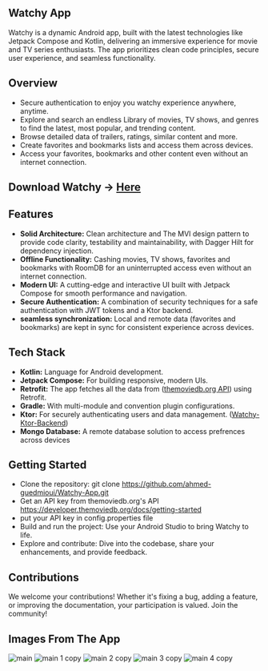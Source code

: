 ## Watchy App

Watchy is a dynamic Android app, built with the latest technologies like Jetpack Compose and Kotlin, delivering an immersive experience for movie and TV series enthusiasts. The app prioritizes clean code principles, secure user experience, and seamless functionality.

## Overview
- Secure authentication to enjoy you watchy experience anywhere, anytime.
- Explore and search an endless Library of movies, TV shows, and genres to find the latest, most popular, and trending content.
- Browse detailed data of trailers, ratings, similar content and more.
- Create favorites and bookmarks lists and access them across devices.
- Access your favorites, bookmarks and other content even without an internet connection.

## Download Watchy → [Here](https://archive.org/download/Watchy/Watchy.apk)

## Features
- **Solid Architecture:**
Clean architecture and The MVI design pattern to provide code clarity, testability and maintainability, with Dagger Hilt for dependency injection.
- **Offline Functionality:**
Cashing movies, TV shows, favorites and bookmarks with RoomDB for an uninterrupted access even without an internet connection.
- **Modern UI:**
 A cutting-edge and interactive UI built with Jetpack Compose for smooth performance and navigation.
- **Secure Authentication:**
A combination of security techniques for a safe authentication with JWT tokens and a Ktor backend.
- **seamless synchronization:**
Local and remote data (favorites and bookmarks) are kept in sync for consistent experience across devices.

## Tech Stack
- **Kotlin:** Language for Android development.
- **Jetpack Compose:** For building responsive, modern UIs.
- **Retrofit:** The app fetches all the data from ([themoviedb.org API](https://developer.themoviedb.org/docs/getting-started)) using Retrofit.
- **Gradle:** With multi-module and convention plugin configurations.
- **Ktor:** For securely authenticating users and data management. ([Watchy-Ktor-Backend](https://github.com/ahmed-guedmioui/Watchy-Ktor-Backend.git))
- **Mongo Database:** A remote database solution to access prefrences across devices


## Getting Started
- Clone the repository: git clone https://github.com/ahmed-guedmioui/Watchy-App.git
- Get an API key from themoviedb.org's API https://developer.themoviedb.org/docs/getting-started
- put your API key in config.properties file
- Build and run the project: Use your Android Studio to bring Watchy to life.
- Explore and contribute: Dive into the codebase, share your enhancements, and provide feedback.

## Contributions
We welcome your contributions! Whether it's fixing a bug, adding a feature, or improving the documentation, your participation is valued. Join the community!

## Images From The App
![main](https://github.com/ahmed-guedmioui-courses/Watchy/assets/59929234/993621f7-f094-423b-a43b-5343ea3c6eed)
![main 1 copy](https://github.com/ahmed-guedmioui-projects/Watchy/assets/59929234/4a52aa83-c9e8-4c2b-b6e9-c024b790af80)
![main 2 copy](https://github.com/ahmed-guedmioui-projects/Watchy/assets/59929234/8ec0b956-a02b-4f42-b8d2-1345c4f38f57)
![main 3 copy](https://github.com/ahmed-guedmioui-projects/Watchy/assets/59929234/5c59b40e-f3a3-44d5-b938-5746cb854a68)
![main 4 copy](https://github.com/ahmed-guedmioui-projects/Watchy/assets/59929234/f719f633-6db4-4ecb-a2ff-29b4591f0bd9)
